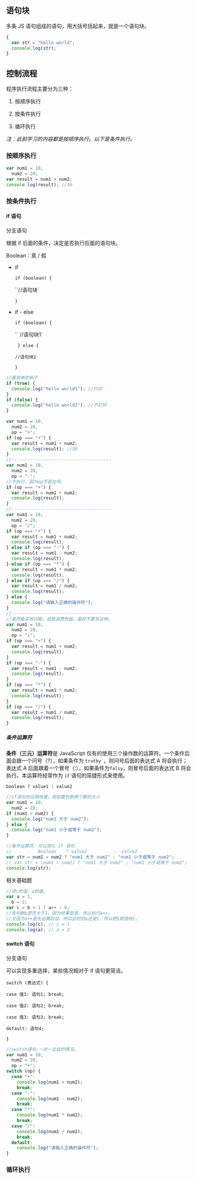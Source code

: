 ## 语句块

多条 JS 语句组成的语句，用大括号括起来，就是一个语句块。

```js
{
  var str = "hello world";
  console.log(str);
}
```

## 控制流程

程序执行流程主要分为三种：

1. 按顺序执行

2. 按条件执行

3. 循环执行

_注：此前学习的内容都是按顺序执行。以下是条件执行。_

### 按顺序执行

```js
var num1 = 10,
  num2 = 20;
var result = num1 + num2;
console.log(result); //30
```

### 按条件执行

#### if 语句

分支语句

根据 if 后面的条件，决定是否执行后面的语句块。

Boolean：真 / 假

- if

  `if (boolean) {`

  ``//语句块`

  `}`

- if - else

  `if (boolean) {`

  `` //语句块1`

  ` } else {`

  `//语句块2`

  `}`

```js
//最简单的例子
if (true) {
  console.log("hello world1"); //打印
}
if (false) {
  console.log("hello world2"); //不打印
}
```

```js
var num1 = 10,
  num2 = 20,
  op = "+";
if (op === "+") {
  var result = num1 + num2;
  console.log(result); //30
}
//--------------------------------------
var num1 = 10,
  num2 = 20,
  op = "-";
//不执行，因为op不是加号。
if (op === "+") {
  var result = num1 + num2;
  console.log(result);
}
//--------------------------------------
var num1 = 10,
  num2 = 20,
  op = "/";
if (op === "+") {
  var result = num1 + num2;
  console.log(result);
} else if (op === "-") {
  var result = num1 - num2;
  console.log(result);
} else if (op === "*") {
  var result = num1 * num2;
  console.log(result);
} else if (op === "/") {
  var result = num1 / num2;
  console.log(result);
} else {
  console.log("请输入正确的操作符");
}
//--------------------------------------
//虽然能实现功能，但是浪费性能。最好不要写这种。
var num1 = 10,
  num2 = 20,
  op = "/";
if (op === "+") {
  var result = num1 + num2;
  console.log(result);
}
if (op === "-") {
  var result = num1 - num2;
  console.log(result);
}
if (op === "*") {
  var result = num1 * num2;
  console.log(result);
}
if (op === "/") {
  var result = num1 / num2;
  console.log(result);
}
```

##### 条件运算符

**条件（三元）运算符**是 JavaScript 仅有的使用三个操作数的运算符。一个条件后面会跟一个问号（?），如果条件为 `truthy `，则问号后面的表达式 A 将会执行；表达式 A 后面跟着一个冒号（:），如果条件为`falsy`，则冒号后面的表达式 B 将会执行。本运算符经常作为 `if` 语句的简捷形式来使用。

`boolean ? value1 : value2`

```js
//if语句的应用场景。假如要判断两个数的大小
var num1 = 10,
  num2 = 20;
if (num1 > num2) {
  console.log("num1 大于 num2");
} else {
  console.log("num1 小于或等于 num2");
}

//条件运算符，可以简化 if 语句
//          Boolean   ？ value1          :  value2
var str = num1 > num2 ? "num1 大于 num2" : "num1 小于或等于 num2";
// var str = (num1 > num2) ? "num1 大于 num2" : "num1 小于或等于 num2";
console.log(str);
```

相关基础题

```js
//求c的值，a的值。
var a = 1,
  b = 2;
var c = b > 1 ? a++ : 0;
//先判断b是否大于1，因为结果是真，所以执行a++。
//又因为a++是先运算后加，所以此时的a还是1，所以把1赋值给c.
console.log(c); // c = 1
console.log(a); // a = 2
```

#### switch 语句

分支语句

可以实现多重选择，某些情况相对于 if 语句更简洁。

`switch (表达式) {`

`case 值1: 语句1; break;`

`case 值2: 语句2; break; `

`case 值3: 语句3; break; `

`default: 语句4; `

`}`

```js
//switch语句,一对一比较的情况。
var num1 = 10,
  num2 = 20,
  op = "+";
switch (op) {
  case "+":
    console.log(num1 + num2);
    break;
  case "-":
    console.log(num1 - num2);
    break;
  case "*":
    console.log(num1 * num2);
    break;
  case "/":
    console.log(num1 / num2);
    break;
  default:
    console.log("请输入正确的操作符");
}
```

### 循环执行

